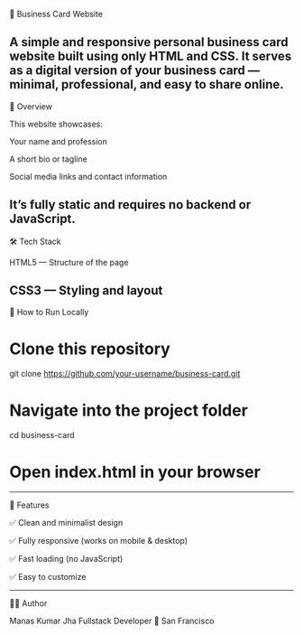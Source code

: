 💼 Business Card Website

A simple and responsive personal business card website built using only HTML and CSS.
It serves as a digital version of your business card — minimal, professional, and easy to share online.
---
🧠 Overview

This website showcases:

Your name and profession

A short bio or tagline

Social media links and contact information

It’s fully static and requires no backend or JavaScript.
---
🛠️ Tech Stack

HTML5 — Structure of the page

CSS3 — Styling and layout
---
🧰 How to Run Locally

# Clone this repository
git clone https://github.com/your-username/business-card.git

# Navigate into the project folder
cd business-card

# Open index.html in your browser
---
🌟 Features

✅ Clean and minimalist design

✅ Fully responsive (works on mobile & desktop)

✅ Fast loading (no JavaScript)

✅ Easy to customize

---
👨‍💻 Author

Manas Kumar Jha
Fullstack Developer
📍 San Francisco
